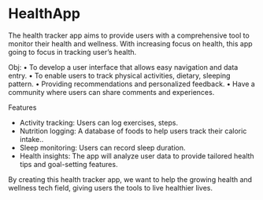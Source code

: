 # HealthApp
The health tracker app aims to provide users with a comprehensive tool to monitor their health and wellness.   With increasing focus on health, this app going to focus in tracking user’s health.

Obj:
•	To develop a user interface that allows easy navigation and data entry.
•	To enable users to track physical activities, dietary, sleeping pattern.
•	Providing recommendations and personalized feedback.
•	Have a community where users can share comments and experiences.

Features
-	Activity tracking: Users can log exercises, steps.
-	Nutrition logging: A database of foods to help users track their caloric intake..
-	Sleep monitoring: Users can record sleep duration.
-	Health insights: The app will analyze user data to provide tailored health tips and goal-setting features.

By creating this health tracker app, we want to help the growing health and wellness tech field, giving users the tools to live healthier lives.

